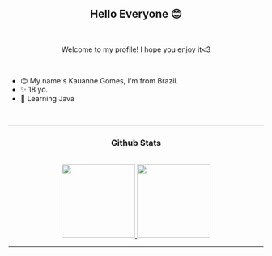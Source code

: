 
### <h2 align="center">Hello Everyone 😊</h2>
<br/>
<p align="center"> Welcome to my profile! I hope you enjoy it<3</p>
<br/>

- 😊 My name's Kauanne Gomes, I'm from Brazil.
- ✨ 18 yo.
- 🌿 Learning Java 
<br>
<hr>

### <h3 align="center"> Github Stats </h3>
<br>

<div align="center">
  <a href="https://github.com/KwG0">
    <img height="145cm" src="https://github-readme-stats.vercel.app/api?username=KwG0&theme=omni&include_all_commits=true&count_private=true&show_icons=true"/>
    <img height="145cm" src="https://github-readme-stats.vercel.app/api/top-langs?username=KwG0&theme=omni&langs_count=8"/>
</div>
<hr>

